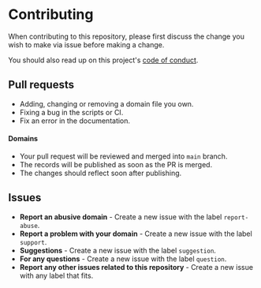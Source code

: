 # Contributing

When contributing to this repository, please first discuss the change you wish to make via issue before making a change.

You should also read up on this project's [code of conduct](https://github.com/is-always-online/register/blob/main/CODE_OF_CONDUCT.md).

## Pull requests

- Adding, changing or removing a domain file you own.
- Fixing a bug in the scripts or CI.
- Fix an error in the documentation.

#### Domains

- Your pull request will be reviewed and merged into `main` branch.
- The records will be published as soon as the PR is merged.
- The changes should reflect soon after publishing.

## Issues

- **Report an abusive domain** - Create a new issue with the label `report-abuse`.
- **Report a problem with your domain** - Create a new issue with the label `support`.
- **Suggestions** - Create a new issue with the label `suggestion`.
- **For any questions** - Create a new issue with the label `question`.
- **Report any other issues related to this repository** - Create a new issue with any label that fits.
